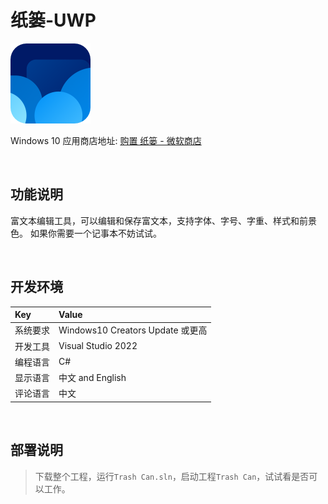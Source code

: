 # 纸篓-UWP

![](ScreenShot/logo.png)

 
 Windows 10 应用商店地址: 
[购置 纸篓 - 微软商店](https://www.microsoft.com/store/productId/9NW5LQJPH078)   


<br/>

## 功能说明

富文本编辑工具，可以编辑和保存富文本，支持字体、字号、字重、样式和前景色。 如果你需要一个记事本不妨试试。


<br/>

## 开发环境

|Key|Value|
|:-|:-|
|系统要求| Windows10 Creators Update 或更高|
|开发工具|Visual Studio 2022|
|编程语言|C#|
|显示语言|中文 and English|
|评论语言|中文|


<br/>

## 部署说明

> 下载整个工程，运行`Trash Can.sln`，启动工程`Trash Can`，试试看是否可以工作。